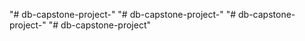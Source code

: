 "# db-capstone-project-" 
"# db-capstone-project-" 
"# db-capstone-project-" 
"# db-capstone-project" 
